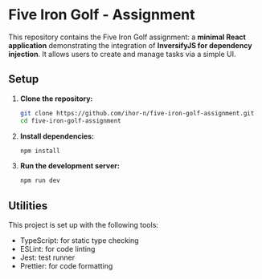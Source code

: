 # Five Iron Golf - Assignment

This repository contains the Five Iron Golf assignment: a **minimal React application** demonstrating the integration of **InversifyJS for dependency injection**. It allows users to create and manage tasks via a simple UI.

## Setup

1.  **Clone the repository:**

    ```sh
    git clone https://github.com/ihor-n/five-iron-golf-assignment.git
    cd five-iron-golf-assignment
    ```

2.  **Install dependencies:**

    ```sh
    npm install
    ```

3.  **Run the development server:**

    ```sh
    npm run dev
    ```

## Utilities

This project is set up with the following tools:

- TypeScript: for static type checking
- ESLint: for code linting
- Jest: test runner
- Prettier: for code formatting
